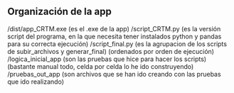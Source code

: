 ## Organización de la app

/dist/app_CRTM.exe (es el .exe de la app)
/script_CRTM.py (es la versión script del programa, en la que necesita tener instalados python y pandas para su correcta ejecución)
/script_final.py (es la agrupacion de los scripts de subir_archivos y generar_final) (ordenados por orden de ejecución)
/logica_inicial_app (son las pruebas que hice para hacer los scripts) (bastante manual todo, celda por celda lo he ido construyendo)
/pruebas_out_app (son archivos que se han ido creando con las pruebas que ido realizando)


